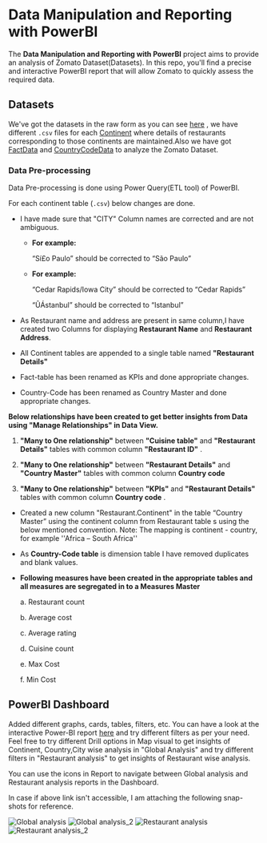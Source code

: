 # **Data Manipulation and Reporting with PowerBI**

The **Data Manipulation and Reporting with PowerBI** project aims to provide an analysis of Zomato Dataset(Datasets). In this repo, you'll find a precise and interactive PowerBI report that will allow Zomato to quickly assess the required data.

## **Datasets**
We've got the datasets in the raw form as you can see [here](Datasets) , we have  different `.csv` files for each [Continent](Datasets/Continents) where details of restaurants corresponding to those continents are maintained.Also we have got [FactData](Datasets/Fact-Table.xlsx) and [CountryCodeData](Datasets/Country-Code.xlsx) to analyze the Zomato Dataset. 


  ### **Data Pre-processing**
  
  Data Pre-processing is done using Power Query(ETL tool) of PowerBI.
  
  For each continent table (`.csv`) below changes are done.
  
  - I have made sure that "CITY" Column names are corrected and are not ambiguous.
     - **For example:**
       
        “Sí£o Paulo” should be corrected to “São Paulo”
        
      - **For example:**
       
         “Cedar Rapids/Iowa City” should be corrected to “Cedar Rapids”
         
         “ÛÁstanbul” should be corrected to “Istanbul”
         
  - As Restaurant name and address are present in same column,I have created two  Columns for displaying **Restaurant Name** and **Restaurant Address**.
  - All Continent tables are appended to a single table named **"Restaurant Details"**
  - Fact-table has been renamed as KPIs and done appropriate changes.
  - Country-Code has been renamed as Country Master and done appropriate changes.
  
  **Below  relationships have been created to get better insights from Data using "Manage Relationships" in Data View.**
  
   1. **"Many to One relationship"** between **"Cuisine table"** and **"Restaurant Details"** tables with common column **"Restaurant ID"** .
  
   2. **"Many to One relationship"** between **"Restaurant Details"** and **"Country Master"** tables with common column **Country code** 
  
   3. **"Many to One relationship"** between **"KPIs"** and **"Restaurant Details"** tables with common column **Country code** .
     
  - Created a new column "Restaurant.Continent" in the table  “Country Master”  using the continent column from Restaurant table s using the below 
     mentioned convention.
     Note: The mapping is continent - country, for example ''Africa – South Africa''  
    
  - As **Country-Code table** is dimension table I have removed duplicates and blank values.
 
  - **Following measures have been created in the appropriate tables and all measures are segregated in to a Measures Master** 

     a. Restaurant count
     
     b. Average cost
     
     c. Average rating
     
     d. Cuisine count
     
     e. Max Cost
     
     f. Min Cost
   
   
   ## **PowerBI  Dashboard**
   
   Added different graphs, cards, tables, filters, etc. You can have a look at the interactive Power-BI report [here](Zomato_dashboard.pbix) and try different  filters as per your need. Feel     free to try different Drill options in Map visual to get insights of Continent, Country,City wise  analysis in "Global Analysis" 
and try different filters in "Restaurant analysis" to get insights of Restaurant wise analysis.

You can use the icons in Report to navigate between Global analysis and Restaurant analysis reports in the Dashboard.

In case if above link isn't accessible, I am attaching the following snap-shots for reference.
  
  
   ![Global analysis](https://user-images.githubusercontent.com/73122719/198102560-5e95f321-8818-497f-9109-ebebbf01d32b.PNG)
   ![Global analysis_2](https://user-images.githubusercontent.com/73122719/198102806-c77b9c9a-8447-4458-b8b8-43d47a0b36f0.PNG)
   ![Restaurant analysis](https://user-images.githubusercontent.com/73122719/198103428-66d18f1c-5ee0-4833-adaf-902d5a9e1159.PNG)
   ![Restaurant analysis_2](https://user-images.githubusercontent.com/73122719/198103466-d96454af-fb67-4b44-a660-8c3b09d8fa6b.PNG)

   
   

